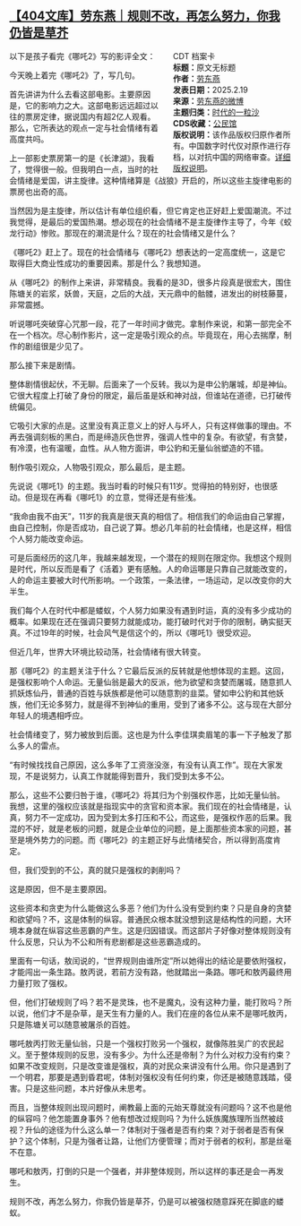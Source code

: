 <!--1740115722000-->
[【404文库】劳东燕｜规则不改，再怎么努力，你我仍皆是草芥](https://chinadigitaltimes.net/chinese/715992.html)
------

<div style="width:42%;float:right;padding-left:20px;"><div class="su-spoiler su-spoiler-style-fancy su-spoiler-icon-chevron-circle" data-scroll-offset="0" data-anchor-in-url="no"><div class="su-spoiler-title" tabindex="0" role="button"><span class="su-spoiler-icon"></span>CDT 档案卡</div><div class="su-spoiler-content su-u-clearfix su-u-trim"><strong>标题：</strong>原文无标题<br><strong>作者：</strong><a href="https://chinadigitaltimes.net/space/劳东燕" target="_blank">劳东燕</a><br><strong>发表日期：</strong>2025.2.19<br><strong>来源：</strong><a href="https://#" target="_blank">劳东燕的微博</a><br><strong>主题归类：</strong><a href="https://chinadigitaltimes.net/space/时代的一粒沙" target="_blank">时代的一粒沙</a><br><strong>CDS收藏：</strong><a href="https://chinadigitaltimes.net/space/%E5%85%AC%E6%B0%91%E9%A6%86" target="_blank" rel="noopener">公民馆</a><br><strong>版权说明：</strong>该作品版权归原作者所有。中国数字时代仅对原作进行存档，以对抗中国的网络审查。<a href="https://chinadigitaltimes.net/chinese/copyright">详细版权说明</a>。</div></div></div><p>以下是孩子看完《哪吒2》写的影评全文：</p><p>今天晚上着完《哪吒2》了，写几句。</p><p>首先讲讲为什么去看这部电影。主要原因是，它的影响力之大。这部电影远远超过以往的票房定律，据说国内有超2亿人观看。那么，它所表达的观点一定与社会情绪有着高度共吗。</p><p>上一部影史票房第一的是《长津湖》，我看了，觉得很一般。但我明白一点，当时的社会情绪是爱国，讲主旋律。这种情绪算是《战狼》开启的，所以这些主旋律电影的票房也出奇的高。</p><p>当然因为是主旋律，所以估计有单位组织看，但它肯定也正好赶上爱国潮流。不过我觉得，是最后的爱国热潮。想必现在的社会情绪不是主旋律作主导了，今年《蛟龙行动》惨败。那现在的潮流是什么？现在的社会情绪又是什么？</p><p>《哪吒2》赶上了。现在的社会情绪与《哪吒2》想表达的一定高度统一，这是它取得巨大商业性成功的重要因素。那是什么？我想知道。</p><p>从《哪吒2》的制作上来讲，非常精良。我看的是3D，很多片段真是很宏大，围住陈塘关的岩浆，妖兽，天庭，之后的大战，天元鼎中的骷髅，进发出的树枝藤蔓，非常震撼。</p><p>听说哪吒突破穿心咒那一段，花了一年时间才做完。拿制作来说，和第一部完全不在一个档次。尽心制作影片，这一定是吸引观众的点。毕竟现在，用心去揣摩，制作的剧组很是少见了。</p><p>那么接下来是剧情。</p><p>整体剧情很起伏，不无聊。后面来了一个反转。我以为是申公豹屠城，却是神仙。它很大程度上打破了身份的限定，最后虽是妖和神对战，但谁站在道德，已打破传统偏见。</p><p>它吸引大家的点是。这里没有真正意义上的好人与坏人，只有这样做事的理由。不再去强调刻板的黑白，而是缔造灰色世界，强调人性中的复杂。有欲望，有贪婪，有冷漠，也有温暖，血性。从人物方面讲，申公豹和无量仙翁塑造的不错。</p><p>制作吸引观众，人物吸引观众，那么最后，是主题。</p><p>先说说《哪吒1》的主题。我当时看的时候只有11岁。觉得拍的特别好，也很感动。但是现在再看《哪吒1》的立意，觉得还是有些浅。</p><p>“我命由我不由天”，11岁的我真是很天真的相信了。相信我们的命运由自己掌握，由自己控制，你是否成功，自己说了算。想必几年前的社会情绪，也是这样，相信个人努力能改变命运。</p><p>可是后面经历的这几年，我越来越发现，一个潜在的规则在限定你。我想这个规则是时代，所以反而是看了《活着》更有感触。人的命运哪是只靠自己就能改变的，人的命运主要被大时代所影响。一个政策，一条法律，一场运动，足以改变你的大半生。</p><p>我们每个人在时代中都是蝼蚁，个人努力如果没有遇到时运，真的没有多少成功的概率。如果现在还在强调只要努力就能成功，能打破时代对于你的限制，确实挺天真。不过19年的时候，社会风气是信这个的，所以《哪吒1》很受欢迎。</p><p>但近几年，世界大环境比较动荡，社会情绪有很大转变。</p><p>那《哪吒2》的主题关注于什么？它最后反派的反转就是他想体现的主题。这回，是强权影响个人命运。无量仙翁是最大的反派，他为欲望和贪婪而屠城，随意抓人抓妖炼仙丹，普通的百姓与妖族都是他可以随意割的韭菜。譬如申公豹和其他妖族，他们无论多努力，就是得不到神仙的重用，受到了诸多不公。这与现在大部分年轻人的境遇相呼应。</p><p>社会情绪变了，努力被放到后面。这也是为什么李佳琪卖眉笔的事一下子触发了那么多人的雷点。</p><p>“有时候找找自己原因，这么多年了工资涨没涨，有没有认真工作”。现在大家发现，不是说努力，认真工作就能得到晋升，我们受到太多不公。</p><p>那么，这些不公要归咎于谁，《哪吒2》将其归为个别强权作恶，比如无量仙翁。我想，这里的强权应该就是指现实中的贪官和资本家。我们现在的社会情绪是，认真，努力不一定成功，因为受到太多打压和不公，而这些，是强权作恶的后果。我混的不好，就是老板的问题，就是企业单位的问题，是上面那些资本家的问题，甚至是境外势力的问题。而《哪吒2》的主题正好与此情绪契合，所以得到高度肯定。</p><p>但，我们受到的不公，真的就只是强权的剥削吗？</p><p>这是原因，但不是主要原因。</p><p>这些资本和贪吏为什么能做这么多恶？他们为什么没有受到约束？只是自身的贪婪和欲望吗？不，这是体制的纵容。普通民众根本就没想到这是结构性的问题，大环境本身就在纵容这些恶霸的产生。这是归因错误。而这部片子好像对整体规则没有什么反思，只认为不公和所有悲剧都是这些恶霸造成的。</p><p>里面有一句话，敖闰说的，“世界规则由谁所定”所以她得出的结论是要依附强权，才能闯出一条生路。敖丙说，若前方没有路，他就踏出一条路。哪吒和敖丙最终用力量打败了强权。</p><p>但，他们打破规则了吗？若不是灵珠，也不是魔丸，没有这种力量，能打败吗？所以说，他们才不是杂草，是天生有力量的人。我们在座的各位从来不是哪吒敖丙，只是陈塘关可以随意被屠杀的百姓。</p><p>哪吒敖丙打败无量仙翁，只是一个强权打败另一个强权，就像陈胜吴广的农民起义。至于整体规则的反思，没有多少。为什么还是帝制？为什么对权力没有约束？如果不改变规则，只是改变谁是强权，真的对民众来讲没有什么用。你只是遇到了一个明君，那要是遇到昏君呢，体制对强权没有任何约束，你还是被随意践踏，侵害。只是这些问题，本片好像从未思考。</p><p>而且，当整体规则出现问题时，阐教最上面的元始天尊就没有问题吗？这不也是他的纵容吗？他怎能置身事外？他有想改过规则吗？为什么妖族魔族理所当然被歧视？升仙的途径为什么这么单一？体制对于强者是否有约束？对于弱者是否有保护？这个体制，只是为强者让路，让他们方便管理；而对于弱者的权利，那是丝毫不在意。</p><p>哪吒和敖丙，打倒的只是一个强者，并非整体规则，所以这样的事还是会一再发生。</p><p>规则不改，再怎么努力，你我仍皆是草芥，仍是可以被强权随意踩死在脚底的蝼蚁。</p><div class="addtoany_share_save_container addtoany_content addtoany_content_bottom"><div class="a2a_kit a2a_kit_size_32 addtoany_list" data-a2a-url="https://chinadigitaltimes.net/chinese/715992.html" data-a2a-title="【404文库】劳东燕｜规则不改，再怎么努力，你我仍皆是草芥"><a class="a2a_button_facebook" href="https://www.addtoany.com/add_to/facebook?linkurl=https%3A%2F%2Fchinadigitaltimes.net%2Fchinese%2F715992.html&amp;linkname=%E3%80%90404%E6%96%87%E5%BA%93%E3%80%91%E5%8A%B3%E4%B8%9C%E7%87%95%EF%BD%9C%E8%A7%84%E5%88%99%E4%B8%8D%E6%94%B9%EF%BC%8C%E5%86%8D%E6%80%8E%E4%B9%88%E5%8A%AA%E5%8A%9B%EF%BC%8C%E4%BD%A0%E6%88%91%E4%BB%8D%E7%9A%86%E6%98%AF%E8%8D%89%E8%8A%A5" title="Facebook" rel="nofollow noopener" target="_blank"></a><a class="a2a_button_twitter" href="https://www.addtoany.com/add_to/twitter?linkurl=https%3A%2F%2Fchinadigitaltimes.net%2Fchinese%2F715992.html&amp;linkname=%E3%80%90404%E6%96%87%E5%BA%93%E3%80%91%E5%8A%B3%E4%B8%9C%E7%87%95%EF%BD%9C%E8%A7%84%E5%88%99%E4%B8%8D%E6%94%B9%EF%BC%8C%E5%86%8D%E6%80%8E%E4%B9%88%E5%8A%AA%E5%8A%9B%EF%BC%8C%E4%BD%A0%E6%88%91%E4%BB%8D%E7%9A%86%E6%98%AF%E8%8D%89%E8%8A%A5" title="Twitter" rel="nofollow noopener" target="_blank"></a><a class="a2a_button_telegram" href="https://www.addtoany.com/add_to/telegram?linkurl=https%3A%2F%2Fchinadigitaltimes.net%2Fchinese%2F715992.html&amp;linkname=%E3%80%90404%E6%96%87%E5%BA%93%E3%80%91%E5%8A%B3%E4%B8%9C%E7%87%95%EF%BD%9C%E8%A7%84%E5%88%99%E4%B8%8D%E6%94%B9%EF%BC%8C%E5%86%8D%E6%80%8E%E4%B9%88%E5%8A%AA%E5%8A%9B%EF%BC%8C%E4%BD%A0%E6%88%91%E4%BB%8D%E7%9A%86%E6%98%AF%E8%8D%89%E8%8A%A5" title="Telegram" rel="nofollow noopener" target="_blank"></a><a class="a2a_button_reddit" href="https://www.addtoany.com/add_to/reddit?linkurl=https%3A%2F%2Fchinadigitaltimes.net%2Fchinese%2F715992.html&amp;linkname=%E3%80%90404%E6%96%87%E5%BA%93%E3%80%91%E5%8A%B3%E4%B8%9C%E7%87%95%EF%BD%9C%E8%A7%84%E5%88%99%E4%B8%8D%E6%94%B9%EF%BC%8C%E5%86%8D%E6%80%8E%E4%B9%88%E5%8A%AA%E5%8A%9B%EF%BC%8C%E4%BD%A0%E6%88%91%E4%BB%8D%E7%9A%86%E6%98%AF%E8%8D%89%E8%8A%A5" title="Reddit" rel="nofollow noopener" target="_blank"></a><a class="a2a_button_whatsapp" href="https://www.addtoany.com/add_to/whatsapp?linkurl=https%3A%2F%2Fchinadigitaltimes.net%2Fchinese%2F715992.html&amp;linkname=%E3%80%90404%E6%96%87%E5%BA%93%E3%80%91%E5%8A%B3%E4%B8%9C%E7%87%95%EF%BD%9C%E8%A7%84%E5%88%99%E4%B8%8D%E6%94%B9%EF%BC%8C%E5%86%8D%E6%80%8E%E4%B9%88%E5%8A%AA%E5%8A%9B%EF%BC%8C%E4%BD%A0%E6%88%91%E4%BB%8D%E7%9A%86%E6%98%AF%E8%8D%89%E8%8A%A5" title="WhatsApp" rel="nofollow noopener" target="_blank"></a><a class="a2a_button_email" href="https://www.addtoany.com/add_to/email?linkurl=https%3A%2F%2Fchinadigitaltimes.net%2Fchinese%2F715992.html&amp;linkname=%E3%80%90404%E6%96%87%E5%BA%93%E3%80%91%E5%8A%B3%E4%B8%9C%E7%87%95%EF%BD%9C%E8%A7%84%E5%88%99%E4%B8%8D%E6%94%B9%EF%BC%8C%E5%86%8D%E6%80%8E%E4%B9%88%E5%8A%AA%E5%8A%9B%EF%BC%8C%E4%BD%A0%E6%88%91%E4%BB%8D%E7%9A%86%E6%98%AF%E8%8D%89%E8%8A%A5" title="Email" rel="nofollow noopener" target="_blank"></a><a class="a2a_button_copy_link" href="https://www.addtoany.com/add_to/copy_link?linkurl=https%3A%2F%2Fchinadigitaltimes.net%2Fchinese%2F715992.html&amp;linkname=%E3%80%90404%E6%96%87%E5%BA%93%E3%80%91%E5%8A%B3%E4%B8%9C%E7%87%95%EF%BD%9C%E8%A7%84%E5%88%99%E4%B8%8D%E6%94%B9%EF%BC%8C%E5%86%8D%E6%80%8E%E4%B9%88%E5%8A%AA%E5%8A%9B%EF%BC%8C%E4%BD%A0%E6%88%91%E4%BB%8D%E7%9A%86%E6%98%AF%E8%8D%89%E8%8A%A5" title="Copy Link" rel="nofollow noopener" target="_blank"></a><a class="a2a_dd addtoany_share_save addtoany_share" href="https://www.addtoany.com/share"></a></div></div>
